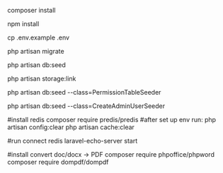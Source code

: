 composer install

npm install 

cp .env.example .env

php artisan migrate

php artisan db:seed

php artisan storage:link

php artisan db:seed --class=PermissionTableSeeder

php artisan db:seed --class=CreateAdminUserSeeder

#install redis 
composer require predis/predis
#after set up env run:
php artisan config:clear
php artisan cache:clear

#run connect redis
laravel-echo-server start

#install convert doc/docx -> PDF
composer require phpoffice/phpword
composer require dompdf/dompdf

